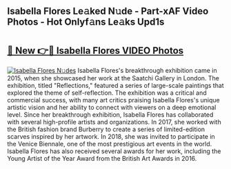 ## Isabella Flores Le𝚊ked N𝚞de - Part-xAF Video Photos - Hot Onlyf𝚊ns Le𝚊ks Upd1s

# <h2><a href="http://ab75883.deff.icu/?id=Isabella+Flores">🔗 New 👉🔴 Isabella Flores VIDEO Photos</a></h2>

[![Isabella Flores N𝚞des](https://i.imgur.com/rIISA9y.gif)](http://ab75883.deff.icu/?id=Isabella+Flores)
Isabella Flores's breakthrough exhibition came in 2015, when she showcased her work at the Saatchi Gallery in London. The exhibition, titled "Reflections," featured a series of large-scale paintings that explored the theme of self-reflection. The exhibition was a critical and commercial success, with many art critics praising Isabella Flores's unique artistic vision and her ability to connect with viewers on a deep emotional level. Since her breakthrough exhibition, Isabella Flores has collaborated with several high-profile artists and organizations. In 2017, she worked with the British fashion brand Burberry to create a series of limited-edition scarves inspired by her artwork. In 2018, she was invited to participate in the Venice Biennale, one of the most prestigious art events in the world. Isabella Flores has also received several awards for her work, including the Young Artist of the Year Award from the British Art Awards in 2016.
